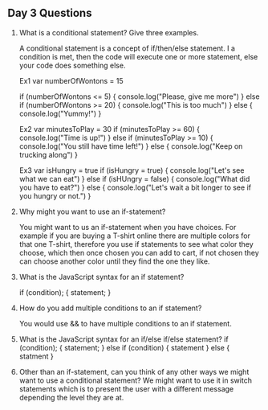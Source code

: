 ## Day 3 Questions

1. What is a conditional statement? Give three examples.

    A conditional statement is a concept of if/then/else statement. I a condition is met, then the code will execute one or more statement, else your code does something else.

    Ex1 var numberOfWontons = 15

    if (numberOfWontons <= 5) {
    console.log("Please, give me more")
    } else if (numberOfWontons >= 20) {
    console.log("This is too much")
    } else {
    console.log("Yummy!")
    }

    Ex2 var minutesToPlay = 30
    if (minutesToPlay >= 60) {
    console.log("Time is up!")
    } else if (minutesToPlay >= 10) {
    console.log("You still have time left!")
    } else {
    console.log("Keep on trucking along")
    }

    Ex3 var isHungry = true
    if (isHungry = true) {
    console.log("Let's see what we can eat")
    } else if (isHUngry = false) {
    console.log("What did you have to eat?")
    } else {
    console.log("Let's wait a bit longer to see if you hungry or not.")
    }

1. Why might you want to use an if-statement?

    You might want to us an if-statement when you have choices. For example if you are buying a T-shirt online there are multiple colors for that one T-shirt, therefore you use if statements to see what color they choose, which then once chosen you can add to cart, if not chosen they can choose another color until they find the one they like.

1. What is the JavaScript syntax for an if statement?

    if (condition); {
    statement;
    }

1. How do you add multiple conditions to an if statement?

    You would use && to have multiple conditions to an if statement.

1. What is the JavaScript syntax for an if/else if/else statement?
   if (condition); {
    statement;
   } else if (condition) {
     statement
   } else {
     statment
   }

1. Other than an if-statement, can you think of any other ways we might want to use a conditional statement?
    We might want to use it in switch statements which is to present the user with a different message depending the level they are at.
